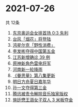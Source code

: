 # 2021-07-26
  共 12条

  <!-- BEGIN -->
  <!-- 最后更新时间:Mon Jul 26 2021 05:08:56 GMT+0000 (Coordinated Universal Time) -->
  1. [东京奥运会女排首场 0:3 失利](https://www.zhihu.com/search?q=女排)
1. [台风「烟花」将登陆](https://www.zhihu.com/search?q=台风烟花)
1. [鸿星尔克「野性消费」](https://www.zhihu.com/search?q=鸿星尔克野性消费)
1. [李发彬夺得中国第五金](https://www.zhihu.com/search?q=举重)
1. [江苏新增确诊 39 例](https://www.zhihu.com/search?q=江苏疫情)
1. [原神新角色雷电将军](https://www.zhihu.com/search?q=原神)
1. [河南新一轮降雨](https://www.zhihu.com/search?q=河南暴雨)
1. [《眷思量》第八集更新](https://www.zhihu.com/search?q=眷思量)
1. [明日方舟夏日嘉年华](https://www.zhihu.com/search?q=明日方舟)
1. [孙一文夺得第三金](https://www.zhihu.com/search?q=孙一文)
1. [腾讯被责令解除音乐独家版权](https://www.zhihu.com/search?q=腾讯音乐版权)
1. [施廷懋王涵女子双人 3 米板夺金](https://www.zhihu.com/search?q=跳水)
  <!-- END -->
  